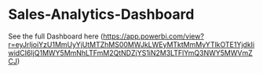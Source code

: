 # Sales-Analytics-Dashboard

See the  full Dashboard here (https://app.powerbi.com/view?r=eyJrIjoiYzU1MmUyYjUtMTZhMS00MWJkLWEyMTktMmMyYTlkOTE1YjdkIiwidCI6IjQ1MWY5MmNhLTFmM2QtNDZjYS1iN2M3LTFlYmQ3NWY5MWVmZCJ)


